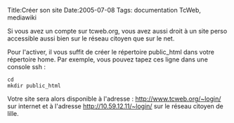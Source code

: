 Title:Créer son site
Date:2005-07-08
Tags: documentation TcWeb,  mediawiki

Si vous avez un compte sur tcweb.org, vous avez aussi droit à un site
perso accessible aussi bien sur le réseau citoyen que sur le net.

Pour l'activer, il vous suffit de créer le répertoire public\_html dans
votre répertoire home. Par exemple, vous pouvez tapez ces ligne dans une
console ssh :

    cd
    mkdir public_html

Votre site sera alors disponible à l'adresse :
<http://www.tcweb.org/~login/> sur internet et à l'adresse
<http://10.59.12.11/~login/> sur le réseau citoyen de lille.

